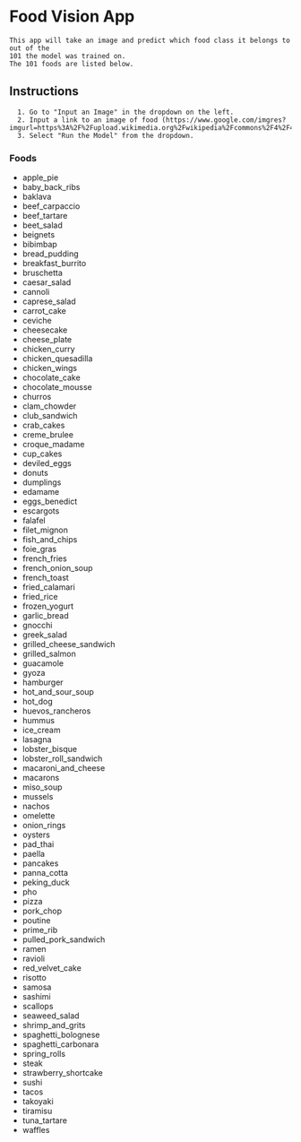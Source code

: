 # Food Vision App
```
This app will take an image and predict which food class it belongs to out of the 
101 the model was trained on.
The 101 foods are listed below.
```


## Instructions

```
  1. Go to "Input an Image" in the dropdown on the left.
  2. Input a link to an image of food (https://www.google.com/imgres?imgurl=https%3A%2F%2Fupload.wikimedia.org%2Fwikipedia%2Fcommons%2F4%2F47%2FHamburger_%2528black_bg%2529.jpg&imgrefurl=https%3A%2F%2Fen.wikipedia.org%2Fwiki%2FHamburger&tbnid=QJCl4P91bCh3LM&vet=12ahUKEwiBk9Hm8PDzAhV9FzQIHa5ZDuMQMygCegUIARD7AQ..i&docid=16_CswVDw3XSKM&w=2540&h=1650&q=hamburger&ved=2ahUKEwiBk9Hm8PDzAhV9FzQIHa5ZDuMQMygCegUIARD7AQ)
  3. Select "Run the Model" from the dropdown.
```

### Foods
- apple_pie
- baby_back_ribs
- baklava
- beef_carpaccio
- beef_tartare
- beet_salad
- beignets
- bibimbap
- bread_pudding
- breakfast_burrito
- bruschetta
- caesar_salad
- cannoli
- caprese_salad
- carrot_cake
- ceviche
- cheesecake
- cheese_plate
- chicken_curry
- chicken_quesadilla
- chicken_wings
- chocolate_cake
- chocolate_mousse
- churros
- clam_chowder
- club_sandwich
- crab_cakes
- creme_brulee
- croque_madame
- cup_cakes
- deviled_eggs
- donuts
- dumplings
- edamame
- eggs_benedict
- escargots
- falafel
- filet_mignon
- fish_and_chips
- foie_gras
- french_fries
- french_onion_soup
- french_toast
- fried_calamari
- fried_rice
- frozen_yogurt
- garlic_bread
- gnocchi
- greek_salad
- grilled_cheese_sandwich
- grilled_salmon
- guacamole
- gyoza
- hamburger
- hot_and_sour_soup
- hot_dog
- huevos_rancheros
- hummus
- ice_cream
- lasagna
- lobster_bisque
- lobster_roll_sandwich
- macaroni_and_cheese
- macarons
- miso_soup
- mussels
- nachos
- omelette
- onion_rings
- oysters
- pad_thai
- paella
- pancakes
- panna_cotta
- peking_duck
- pho
- pizza
- pork_chop
- poutine
- prime_rib
- pulled_pork_sandwich
- ramen
- ravioli
- red_velvet_cake
- risotto
- samosa
- sashimi
- scallops
- seaweed_salad
- shrimp_and_grits
- spaghetti_bolognese
- spaghetti_carbonara
- spring_rolls
- steak
- strawberry_shortcake
- sushi
- tacos
- takoyaki
- tiramisu
- tuna_tartare
- waffles
